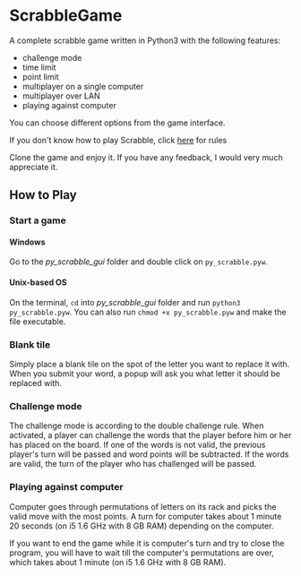 # ScrabbleGame

A complete scrabble game written in Python3 with the following features:

* challenge mode
* time limit
* point limit
* multiplayer on a single computer
* multiplayer over LAN
* playing against computer

You can choose different options from the game interface.

If you don't know how to play Scrabble, click [here](https://scrabble.hasbro.com/en-us/rules) for rules

Clone the game and enjoy it. If you have any feedback, I would very much appreciate it.

## How to Play

### Start a game

#### Windows

Go to the _py_scrabble_gui_ folder and double click on `py_scrabble.pyw`.

#### Unix-based OS

On the terminal, `cd` into _py_scrabble_gui_ folder and run `python3 py_scrabble.pyw`. You can also run `chmod +x py_scrabble.pyw` and make the file executable.

### Blank tile

Simply place a blank tile on the spot of the letter you want to replace it with. When you submit your word, a popup will ask you what letter it should be replaced with.

### Challenge mode

The challenge mode is according to the double challenge rule. When activated, a player can challenge the words that the player before him or her has placed on the board. If one of the words is not valid, the previous player's turn will be passed and word points will be subtracted. If the words are valid, the turn of the player who has challenged will be passed.

### Playing against computer

Computer goes through permutations of letters on its rack and picks the valid move with the most points. A turn for computer takes about 1 minute 20 seconds (on i5 1.6 GHz with 8 GB RAM) depending on the computer.

If you want to end the game while it is computer's turn and try to close the program, you will have to wait till the computer's permutations are over, which takes about 1 minute (on i5 1.6 GHz with 8 GB RAM).
